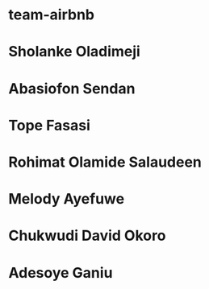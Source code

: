 # team-airbnb
# Sholanke Oladimeji
# Abasiofon Sendan
# Tope Fasasi
# Rohimat Olamide Salaudeen
# Melody Ayefuwe
# Chukwudi David Okoro 
# Adesoye Ganiu
